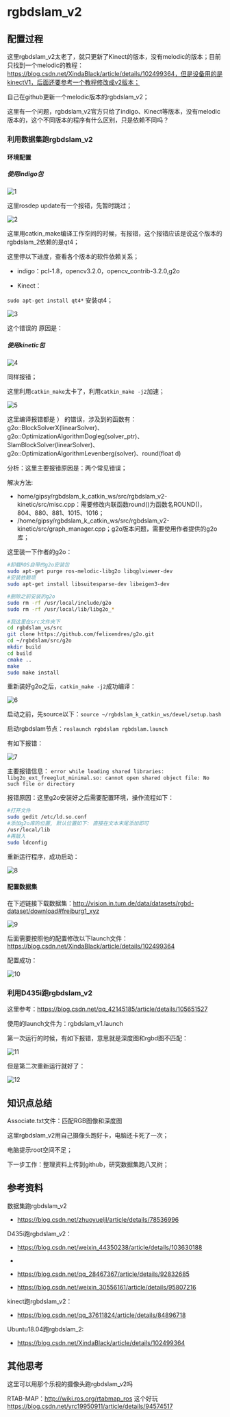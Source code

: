 # rgbdslam_v2

## 配置过程

这里rgbdslam_v2太老了，就只更新了Kinect的版本，没有melodic的版本；目前只找到一个melodic的教程：https://blog.csdn.net/XindaBlack/article/details/102499364，但是设备用的是kinectV1，后面还要参考一个教程修改成v2版本；

自己在github更新一个melodic版本的rgbdslam_v2；

这里有一个问题，rgbdslam_v2官方只给了indigo、Kinect等版本，没有melodic版本的，这个不同版本的程序有什么区别，只是依赖不同吗？

### 利用数据集跑rgbdslam_v2

#### 环境配置

##### 使用indigo包

![1](https://github.com/GRF-Sunomikp31/SLAM/blob/main/VSLAM/vslam_test/rgbdslam_v2/IMG/1.png)

这里rosdep update有一个报错，先暂时跳过；

![2](https://github.com/GRF-Sunomikp31/SLAM/blob/main/VSLAM/vslam_test/rgbdslam_v2/IMG/2.png)

这里用catkin_make编译工作空间的时候，有报错，这个报错应该是说这个版本的rgbdslam_2依赖的是qt4；

这里停以下进度，查看各个版本的软件依赖关系；

- indigo：pcl-1.8，opencv3.2.0，opencv_contrib-3.2.0,g2o

- Kinect：

`sudo apt-get install qt4*`  安装qt4；

![3](https://github.com/GRF-Sunomikp31/SLAM/blob/main/VSLAM/vslam_test/rgbdslam_v2/IMG/3.png)

这个错误的 原因是：

##### 使用kinetic包

![4](https://github.com/GRF-Sunomikp31/SLAM/blob/main/VSLAM/vslam_test/rgbdslam_v2/IMG/4.png)

同样报错；

这里利用`catkin_make`太卡了，利用`catkin_make -j2`加速；

![5](https://github.com/GRF-Sunomikp31/SLAM/blob/main/VSLAM/vslam_test/rgbdslam_v2/IMG/5.png)

这里编译报错都是 ） 的错误，涉及到的函数有： g2o::BlockSolverX(linearSolver)、g2o::OptimizationAlgorithmDogleg(solver_ptr)、SlamBlockSolver(linearSolver)、g2o::OptimizationAlgorithmLevenberg(solver)、round(float d)

分析：这里主要报错原因是：两个常见错误；

解决方法:

- home/gipsy/rgbdslam_k_catkin_ws/src/rgbdslam_v2-kinetic/src/misc.cpp：需要修改内联函数round()为函数名ROUND()，804、880、881、1015、1016；
- /home/gipsy/rgbdslam_k_catkin_ws/src/rgbdslam_v2-kinetic/src/graph_manager.cpp；g2o版本问题，需要使用作者提供的g2o库；

这里装一下作者的g2o：

```bash
#卸载ROS自带的g2o安装包
sudo apt-get purge ros-melodic-libg2o libqglviewer-dev
#安装依赖项
sudo apt-get install libsuitesparse-dev libeigen3-dev

#删除之前安装的g2o
sudo rm -rf /usr/local/include/g2o
sudo rm -rf /usr/local/lib/libg2o_*

#我这里在src文件夹下
cd rgbdslam_vs/src
git clone https://github.com/felixendres/g2o.git
cd ~/rgbdslam/src/g2o
mkdir build
cd build
cmake ..
make 
sudo make install
```

重新装好g2o之后，`catkin_make -j2`成功编译：

![6](https://github.com/GRF-Sunomikp31/SLAM/blob/main/VSLAM/vslam_test/rgbdslam_v2/IMG/6.png)

启动之前，先source以下：`source ~/rgbdslam_k_catkin_ws/devel/setup.bash` 

启动rgbdslam节点：`roslaunch rgbdslam rgbdslam.launch`

有如下报错：

![7](https://github.com/GRF-Sunomikp31/SLAM/blob/main/VSLAM/vslam_test/rgbdslam_v2/IMG/7.png)

主要报错信息： `error while loading shared libraries: libg2o_ext_freeglut_minimal.so: cannot open shared object file: No such file or directory`

报错原因：这里g2o安装好之后需要配置环境，操作流程如下：

```bash
#打开文件
sudo gedit /etc/ld.so.conf
#添加g2o库的位置, 默认位置如下: 直接在文本末尾添加即可
/usr/local/lib
#再敲入
sudo ldconfig
```

重新运行程序，成功启动：

![8](https://github.com/GRF-Sunomikp31/SLAM/blob/main/VSLAM/vslam_test/rgbdslam_v2/IMG/8.png)

#### 配置数据集

在下述链接下载数据集：http://vision.in.tum.de/data/datasets/rgbd-dataset/download#freiburg1_xyz

![9](https://github.com/GRF-Sunomikp31/SLAM/blob/main/VSLAM/vslam_test/rgbdslam_v2/IMG/9.png)

后面需要按照他的配置修改以下launch文件：https://blog.csdn.net/XindaBlack/article/details/102499364

配置成功：

![10](https://github.com/GRF-Sunomikp31/SLAM/blob/main/VSLAM/vslam_test/rgbdslam_v2/IMG/10.png)

### 利用D435i跑rgbdslam_v2

这里参考：https://blog.csdn.net/qq_42145185/article/details/105651527   

使用的launch文件为：rgbdslam_v1.launch

第一次运行的时候，有如下报错，意思就是深度图和rgbd图不匹配：

![11](https://github.com/GRF-Sunomikp31/SLAM/blob/main/VSLAM/vslam_test/rgbdslam_v2/IMG/11.png)

但是第二次重新运行就好了：

![12](https://github.com/GRF-Sunomikp31/SLAM/blob/main/VSLAM/vslam_test/rgbdslam_v2/IMG/12.png)

## 知识点总结

Associate.txt文件：匹配RGB图像和深度图

这里rgbdslam_v2用自己摄像头跑好卡，电脑还卡死了一次；

电脑提示root空间不足；

下一步工作：整理资料上传到github，研究数据集跑八叉树；

## 参考资料

数据集跑rgbdslam_v2

-  https://blog.csdn.net/zhuoyueljl/article/details/78536996

D435i跑rgbdslam_v2：

- https://blog.csdn.net/weixin_44350238/article/details/103630188

- 

- https://blog.csdn.net/qq_28467367/article/details/92832685
- https://blog.csdn.net/weixin_30556161/article/details/95807216

kinect跑rgbdslam_v2：

- https://blog.csdn.net/qq_37611824/article/details/84896718

Ubuntu18.04跑rgbdslam_2:

- https://blog.csdn.net/XindaBlack/article/details/102499364

## 其他思考

这里可以用那个乐视的摄像头跑rgbdslam_v2吗

RTAB-MAP：http://wiki.ros.org/rtabmap_ros  这个好玩 https://blog.csdn.net/yrc19950911/article/details/94574517
